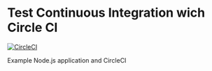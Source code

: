 # Test Continuous Integration wich Circle CI
[![CircleCI](https://circleci.com/gh/pobsuwan/circleci-demo/tree/master.svg?style=svg)](https://circleci.com/gh/pobsuwan/circleci-demo/tree/master)

Example Node.js application and CircleCI